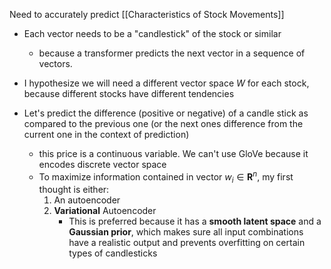 Need to accurately predict [[Characteristics of Stock Movements]]

- Each vector needs to be a "candlestick" of the stock or similar
	- because a transformer predicts the next vector in a sequence of vectors.


- I hypothesize we will need a different vector space $W$ for each stock, because different stocks have different tendencies


- Let's predict the difference (positive or negative) of a candle stick as compared to the previous one (or the next ones difference from the current one in the context of prediction)
	- this price is a continuous variable. We can't use GloVe because it encodes discrete vector space
	- To maximize information contained in vector $w_i\in\mathbf{R}^n$, my first thought is either:
		1. An autoencoder
		2. **Variational** Autoencoder
			- This is preferred because it has a **smooth latent space** and a **Gaussian prior**, which makes sure all input combinations have a realistic output and prevents overfitting on certain types of candlesticks

